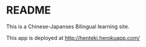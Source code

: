 # README
This is a Chinese-Japanses Bilingual learning site. 


This app is deployed at http://henteki.herokuapp.com/
